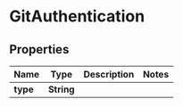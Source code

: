 # GitAuthentication

## Properties
Name | Type | Description | Notes
------------ | ------------- | ------------- | -------------
**type** | **String** |  | 
